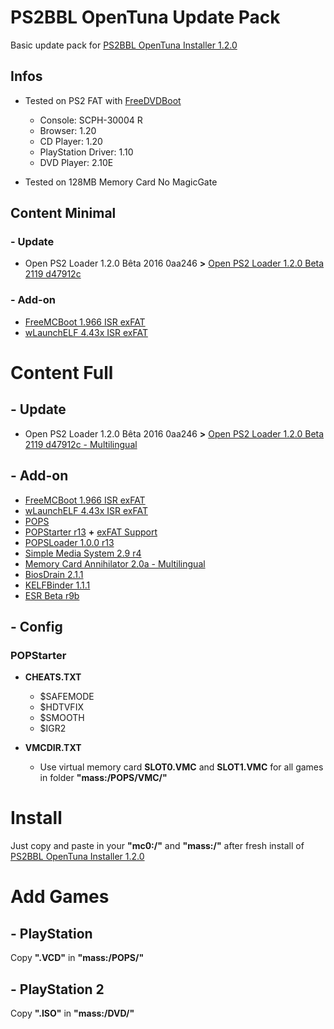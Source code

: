 # PS2BBL OpenTuna Update Pack

Basic update pack for [PS2BBL OpenTuna Installer 1.2.0](https://github.com/israpps/PlayStation2-Basic-BootLoader)

## Infos

  * Tested on PS2 FAT with [FreeDVDBoot](https://github.com/CTurt/FreeDVDBoot)
    * Console: SCPH-30004 R
    * Browser: 1.20
    * CD Player: 1.20
    * PlayStation Driver: 1.10
    * DVD Player: 2.10E

  * Tested on 128MB Memory Card No MagicGate

## Content Minimal

### - Update

  * Open PS2 Loader 1.2.0 Bêta 2016 0aa246 **>** [Open PS2 Loader 1.2.0 Beta 2119 d47912c](https://github.com/ps2homebrew/Open-PS2-Loader)
    
### - Add-on

  * [FreeMCBoot 1.966 ISR exFAT](https://github.com/israpps/FreeMcBoot-Installer)
  * [wLaunchELF 4.43x ISR exFAT](https://github.com/israpps/wLaunchELF_ISR)

# Content Full

## - Update

  * Open PS2 Loader 1.2.0 Bêta 2016 0aa246 **>** [Open PS2 Loader 1.2.0 Beta 2119 d47912c - Multilingual](https://github.com/ps2homebrew/Open-PS2-Loader)
    
## - Add-on

  * [FreeMCBoot 1.966 ISR exFAT](https://github.com/israpps/FreeMcBoot-Installer)
  * [wLaunchELF 4.43x ISR exFAT](https://github.com/israpps/wLaunchELF_ISR)
  * [POPS](https://github.com/AnimMouse/POPS-binaries)
  * [POPStarter r13](https://www.psx-place.com/threads/popstarter.19139/) **+** [exFAT Support](https://github.com/israpps/BDMAssault)
  * [POPSLoader 1.0.0 r13](https://www.psx-place.com/threads/popsloader.42474/)
  * [Simple Media System 2.9 r4](https://github.com/ps2homebrew/SMS)
  * [Memory Card Annihilator 2.0a - Multilingual](https://www.psx-place.com/threads/memory-card-annihilator-v2-0a-a-new-version-after-more-than-11-years.36277/)
  * [BiosDrain 2.1.1](https://github.com/F0bes/biosdrain)
  * [KELFBinder 1.1.1](https://github.com/israpps/KELFBinder)
  * [ESR Beta r9b](https://www.psx-place.com/threads/esr-by-ffgriever.19136/)
    
## - Config

### POPStarter

  * **CHEATS.TXT**
    * $SAFEMODE
    * $HDTVFIX
    * $SMOOTH
    * $IGR2
 
  * **VMCDIR.TXT**
    * Use virtual memory card **SLOT0.VMC** and **SLOT1.VMC** for all games in folder **"mass:/POPS/VMC/"**
   
# Install

Just copy and paste in your **"mc0:/"** and **"mass:/"** after fresh install of [PS2BBL OpenTuna Installer 1.2.0](https://github.com/israpps/PlayStation2-Basic-BootLoader)

# Add Games

## - PlayStation

Copy **".VCD"** in **"mass:/POPS/"**

##  - PlayStation 2

Copy **".ISO"** in **"mass:/DVD/"**

